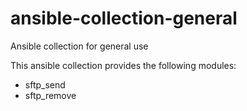 # ansible-collection-general

Ansible collection for general use

This ansible collection provides the following modules:
 - sftp_send
 - sftp_remove
